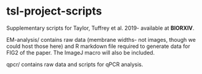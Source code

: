 # tsl-project-scripts

Supplementary scripts for Taylor, Tuffrey et al. 2019- available at __BIORXIV__. 

EM-analysis/ contains raw data (membrane widths- not images, though we could host those here) and R markdown file required to generate data for FIG2 of the paper. The ImageJ macro will also be included. 

qpcr/ contains raw data and scripts for qPCR analysis. 